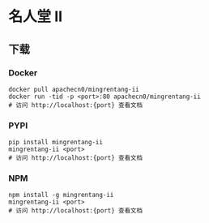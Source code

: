 # 名人堂 II

## 下载

### Docker

```
docker pull apachecn0/mingrentang-ii
docker run -tid -p <port>:80 apachecn0/mingrentang-ii
# 访问 http://localhost:{port} 查看文档
```

### PYPI

```
pip install mingrentang-ii
mingrentang-ii <port>
# 访问 http://localhost:{port} 查看文档
```

### NPM

```
npm install -g mingrentang-ii
mingrentang-ii <port>
# 访问 http://localhost:{port} 查看文档
```